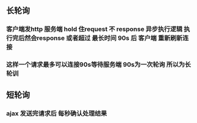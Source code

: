 
## 长轮询
### 客户端发http   服务端 hold 住request 不 response  异步执行逻辑 执行完后然会response 或者超过 最长时间 90s 后 客户端 重新刷新连接

### 这样一个请求最多可以连接90s等待服务端  90s为一次轮询   所以为长轮训

## 短轮询

### ajax 发送完请求后 每秒确认处理结果